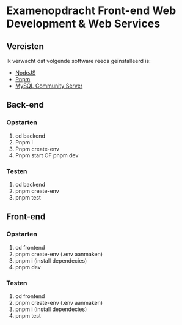 # Examenopdracht Front-end Web Development & Web Services

## Vereisten

Ik verwacht dat volgende software reeds geïnstalleerd is:

- [NodeJS](https://nodejs.org)
- [Pnpm](https://pnpm.io)
- [MySQL Community Server](https://dev.mysql.com/downloads/mysql/)

## Back-end

### Opstarten

1. cd backend
2. Pnpm i
2. Pnpm create-env
3. Pnpm start OF pnpm dev

### Testen

1. cd backend
2. pnpm create-env
2. pnpm test

## Front-end

### Opstarten

1. cd frontend
2. pnpm create-env (.env aanmaken)
2. pnpm i (install dependecies)
3. pnpm dev

### Testen

1. cd frontend
2. pnpm create-env (.env aanmaken)
2. pnpm i (install dependecies)
3. pnpm test


